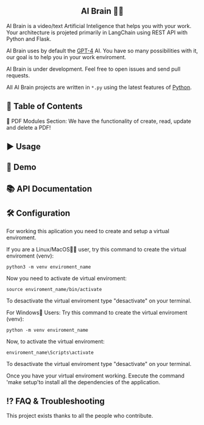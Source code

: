 <h2 align='center'><b>AI Brain 🤖🧠</b></h2>

AI Brain is a video/text Artificial Inteligence that helps you with your work. Your architecture is projeted primarily in LangChain using REST API with Python and Flask.

AI Brain uses by default the [GPT-4](https://openai.com/gpt-4) AI. You have so many possibilities with it, our goal is to help you in your work enviroment.

AI Brain is under development. Feel free to open issues and send pull requests.

All AI Brain projects are written in `*.py` using the latest features of [Python](http://www.python.org).

🚩 Table of Contents
-----

📄 PDF Modules Section: We have the functionality of create, read,  update and delete a PDF!

▶️ Usage
-----

🤖 Demo
-----

📚 API Documentation
-----

🛠️ Configuration
-----
For working this aplication you need to create and setup a virtual enviroment.

If you are a Linux/MacOS🐧🍎 user, try this command to create the virtual enviroment (venv):

```python3 -m venv enviroment_name```

Now you need to activate de virtual enviroment:

```source enviroment_name/bin/activate```

To desactivate the virtual enviroment type "desactivate" on your terminal.

For Windows📎 Users:
Try this command to create the virtual enviroment (venv):

```python -m venv enviroment_name```

Now, to activate the virtual enviroment:

```enviroment_name\Scripts\activate```

To desactivate the virtual enviroment type "desactivate" on your terminal.

Once you have your virtual enviroment working.
Execute the command 'make setup'to install all the dependencies of the application.

⁉️ FAQ & Troubleshooting
-----

This project exists thanks to all the people who contribute.
